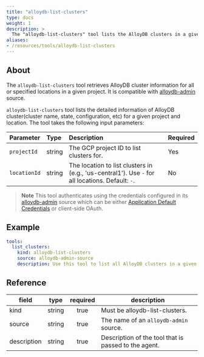 ```yaml
---
title: "alloydb-list-clusters"
type: docs
weight: 1
description: >
  The "alloydb-list-clusters" tool lists the AlloyDB clusters in a given project and location.
aliases:
- /resources/tools/alloydb-list-clusters
---
```


## About

The `alloydb-list-clusters` tool retrieves AlloyDB cluster information for all or specified locations in a given project. It is compatible with [alloydb-admin](../../sources/alloydb-admin.md) source.

`alloydb-list-clusters` tool lists the detailed information of AlloyDB cluster(cluster name, state, configuration, etc) for a given project and location. The tool takes the following input parameters:
	
| Parameter  | Type   | Description                                                                              | Required |
| :--------- | :----- | :--------------------------------------------------------------------------------------- | :------- |
| `projectId`  | string | The GCP project ID to list clusters for.                                                 | Yes      |
| `locationId` | string | The location to list clusters in (e.g., 'us-central1'). Use `-` for all locations. Default: `-`.| No       |
> **Note**
> This tool authenticates using the credentials configured in its [alloydb-admin](../../sources/alloydb-admin.md) source which can be either [Application Default Credentials](https://cloud.google.com/docs/authentication/application-default-credentials) or client-side OAuth.

## Example

```yaml
tools:
  list_clusters:
    kind: alloydb-list-clusters
    source: alloydb-admin-source
    description: Use this tool to list all AlloyDB clusters in a given project and location.
```
## Reference
| **field**   |                  **type**                  | **required** | **description**                                                                                  |
|-------------|:------------------------------------------:|:------------:|--------------------------------------------------------------------------------------------------|
| kind        |                   string                   |     true     | Must be alloydb-list-clusters.                                                                  |                                               |
| source      |                   string                   |     true     | The name of an `alloydb-admin` source.                                                                       |
| description |                   string                   |     true     | Description of the tool that is passed to the agent.                                             |